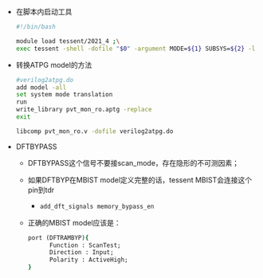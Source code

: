- 在脚本内启动工具

  ```bash
  #!/bin/bash
  
  module load tessent/2021_4 ;\
  exec tessent -shell -dofile "$0" -argument MODE=${1} SUBSYS=${2} -log ../log/atpg_${1}_${2}.log -replace
  ```

- 转换ATPG model的方法

  ```bash
  #verilog2atpg.do
  add model -all
  set system mode translation
  run
  write_library pvt_mon_ro.aptg -replace
  exit
  ```

  ```bash
  libcomp pvt_mon_ro.v -dofile verilog2atpg.do
  ```


- DFTBYPASS

  - DFTBYPASS这个信号不要接scan_mode，存在隐形的不可测因素；

  - 如果DFTBYP在MBIST model定义完整的话，tessent MBIST会连接这个pin到tdr

    - ```tcl
      add_dft_signals memory_bypass_en
      ```

  - 正确的MBIST model应该是：

    ```tcl
    port (DFTRAMBYP){
          Function : ScanTest;
          Direction : Input;
          Polarity : ActiveHigh;
    }
    ```

  